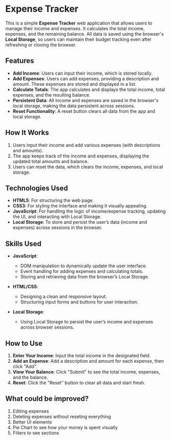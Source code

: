 # Expense Tracker

This is a simple **Expense Tracker** web application that allows users to manage their income and expenses. It calculates the total income, expenses, and the remaining balance. All data is saved using the browser's **Local Storage**, so users can maintain their budget tracking even after refreshing or closing the browser.

## Features

- **Add Income**: Users can input their income, which is stored locally.
- **Add Expenses**: Users can add expenses, providing a description and amount. These expenses are stored and displayed in a list.
- **Calculate Totals**: The app calculates and displays the total income, total expenses, and the resulting balance.
- **Persistent Data**: All income and expenses are saved in the browser's local storage, making the data persistent across sessions.
- **Reset Functionality**: A reset button clears all data from the app and local storage.

## How It Works

1. Users input their income and add various expenses (with descriptions and amounts).
2. The app keeps track of the income and expenses, displaying the updated total amounts and balance.
3. Users can reset the data, which clears the income, expenses, and local storage.

## Technologies Used

- **HTML5**: For structuring the web page.
- **CSS3**: For styling the interface and making it visually appealing.
- **JavaScript**: For handling the logic of income/expense tracking, updating the UI, and interacting with Local Storage.
- **Local Storage**: To store and persist the user’s data (income and expenses) across sessions in the browser.

## Skills Used

- **JavaScript**: 
  - DOM manipulation to dynamically update the user interface.
  - Event handling for adding expenses and calculating totals.
  - Storing and retrieving data from the browser’s Local Storage.
  
- **HTML/CSS**:
  - Designing a clean and responsive layout.
  - Structuring input forms and buttons for user interaction.
  
- **Local Storage**: 
  - Using Local Storage to persist the user’s income and expenses across browser sessions.

## How to Use

1. **Enter Your Income**: Input the total income in the designated field.
2. **Add an Expense**: Add a description and amount for each expense, then click "Add".
3. **View Your Balance**: Click "Submit" to see the total income, expenses, and the balance.
4. **Reset**: Click the "Reset" button to clear all data and start fresh.

## What could be improved?
1. Editing expenses
2. Deleting expenses without reseting everything
3. Better UI elements
4. Pie Chart to see how your money is spent visually
5. Filters to see sections
